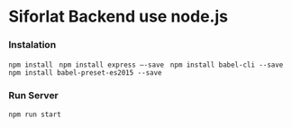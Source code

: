 # Siforlat Backend use node.js
### Instalation
``` npm install ``` 
``` npm install express —-save```
``` npm install babel-cli --save```
``` npm install babel-preset-es2015 --save ```
### Run Server
``` npm run start ```